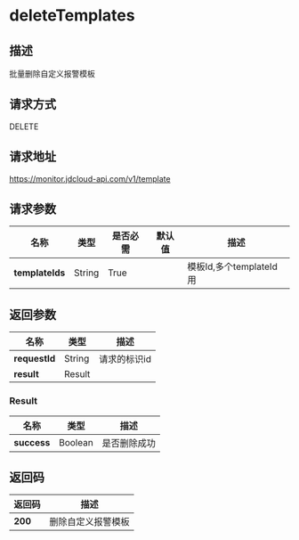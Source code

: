 # deleteTemplates


## 描述
批量删除自定义报警模板

## 请求方式
DELETE

## 请求地址
https://monitor.jdcloud-api.com/v1/template


## 请求参数
|名称|类型|是否必需|默认值|描述|
|---|---|---|---|---|
|**templateIds**|String|True| |模板Id,多个templateId用|分隔|


## 返回参数
|名称|类型|描述|
|---|---|---|
|**requestId**|String|请求的标识id|
|**result**|Result| |

### Result
|名称|类型|描述|
|---|---|---|
|**success**|Boolean|是否删除成功|

## 返回码
|返回码|描述|
|---|---|
|**200**|删除自定义报警模板|
